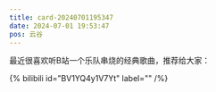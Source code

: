 ```yaml
---
title: card-20240701195347
date: 2024-07-01 19:53:47
pos: 云谷
---
```

最近很喜欢听B站一个乐队串烧的经典歌曲，推荐给大家：

{% bilibili id="BV1YQ4y1V7Yt" label="" /%}